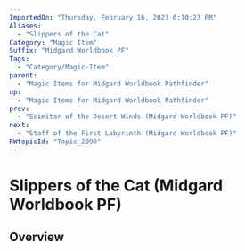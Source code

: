 ```yaml
---
ImportedOn: "Thursday, February 16, 2023 6:10:23 PM"
Aliases:
  - "Slippers of the Cat"
Category: "Magic Item"
Suffix: "Midgard Worldbook PF"
Tags:
  - "Category/Magic-Item"
parent:
  - "Magic Items for Midgard Worldbook Pathfinder"
up:
  - "Magic Items for Midgard Worldbook Pathfinder"
prev:
  - "Scimitar of the Desert Winds (Midgard Worldbook PF)"
next:
  - "Staff of the First Labyrinth (Midgard Worldbook PF)"
RWtopicId: "Topic_2090"
---
```

# Slippers of the Cat (Midgard Worldbook PF)
## Overview
